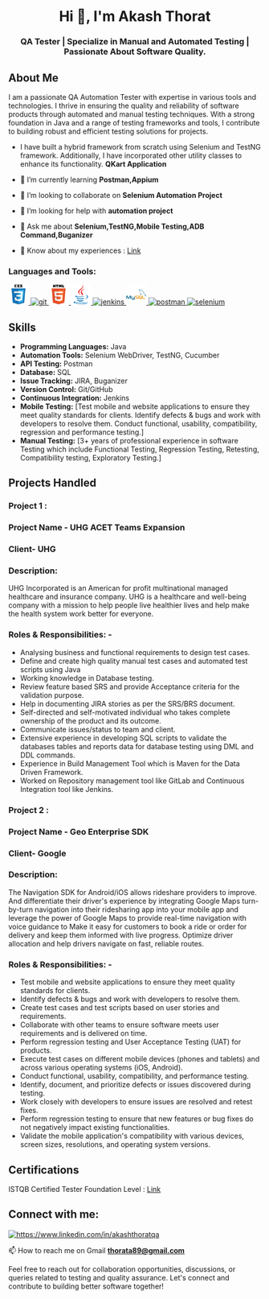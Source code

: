 <h1 align="center">Hi 👋, I'm Akash Thorat</h1>
<h3 align="center">QA Tester | Specialize in Manual and Automated Testing | Passionate About Software Quality.</h3>

## About Me
I am a passionate QA Automation Tester with expertise in various tools and technologies. I thrive in ensuring the quality and reliability of software products through automated and manual testing techniques. With a strong foundation in Java and a range of testing frameworks and tools, I contribute to building robust and efficient testing solutions for projects.

- I have built a hybrid framework from scratch using Selenium and TestNG framework. Additionally, I have incorporated other utility classes to enhance its functionality. **QKart Application**

- 🌱 I’m currently learning **Postman,Appium**

- 👯 I’m looking to collaborate on **Selenium Automation Project**

- 🤝 I’m looking for help with **automation project**

- 💬 Ask me about **Selenium,TestNG,Mobile Testing,ADB Command,Buganizer**

- 📄 Know about my experiences : [Link](https://drive.google.com/file/d/1MP_-um-pHfLUWy8NME2BXW8aFpQIkKuD/view?usp=drivesdk)



<h3 align="left">Languages and Tools:</h3>
<p align="left"> <a href="https://www.w3schools.com/css/" target="_blank" rel="noreferrer"> <img src="https://raw.githubusercontent.com/devicons/devicon/master/icons/css3/css3-original-wordmark.svg" alt="css3" width="40" height="40"/> </a> <a href="https://git-scm.com/" target="_blank" rel="noreferrer"> <img src="https://www.vectorlogo.zone/logos/git-scm/git-scm-icon.svg" alt="git" width="40" height="40"/> </a> <a href="https://www.w3.org/html/" target="_blank" rel="noreferrer"> <img src="https://raw.githubusercontent.com/devicons/devicon/master/icons/html5/html5-original-wordmark.svg" alt="html5" width="40" height="40"/> </a> <a href="https://www.java.com" target="_blank" rel="noreferrer"> <img src="https://raw.githubusercontent.com/devicons/devicon/master/icons/java/java-original.svg" alt="java" width="40" height="40"/> </a> <a href="https://www.jenkins.io" target="_blank" rel="noreferrer"> <img src="https://www.vectorlogo.zone/logos/jenkins/jenkins-icon.svg" alt="jenkins" width="40" height="40"/> </a> <a href="https://www.mysql.com/" target="_blank" rel="noreferrer"> <img src="https://raw.githubusercontent.com/devicons/devicon/master/icons/mysql/mysql-original-wordmark.svg" alt="mysql" width="40" height="40"/> </a> <a href="https://postman.com" target="_blank" rel="noreferrer"> <img src="https://www.vectorlogo.zone/logos/getpostman/getpostman-icon.svg" alt="postman" width="40" height="40"/> </a> <a href="https://www.selenium.dev" target="_blank" rel="noreferrer"> <img src="https://raw.githubusercontent.com/detain/svg-logos/780f25886640cef088af994181646db2f6b1a3f8/svg/selenium-logo.svg" alt="selenium" width="40" height="40"/> </a> </p>

## Skills
- **Programming Languages:** Java
- **Automation Tools:** Selenium WebDriver, TestNG, Cucumber
- **API Testing:** Postman
- **Database:** SQL
- **Issue Tracking:** JIRA, Buganizer
- **Version Control:** Git/GitHub
- **Continuous Integration:** Jenkins
- **Mobile Testing:** [Test mobile and website applications to ensure they meet quality standards for clients.
Identify defects & bugs and work with developers to resolve them. Conduct functional, usability, compatibility, regression and performance testing.]
- **Manual Testing:** [3+ years of professional experience in software Testing which include Functional Testing, 
 Regression Testing, Retesting, Compatibility testing, Exploratory Testing.]

## Projects Handled
<h3 align="left">Project 1 :</h3>
<h3 align="left">Project Name - UHG ACET Teams Expansion</h3>
<h3 align="left">Client- UHG</h3>
<h3 align="left">Description:</h3>

 UHG Incorporated is an American for profit multinational managed healthcare and insurance company. UHG is a healthcare and well-being company with a mission to help people live healthier lives and help make the health system work better for everyone.
 
 <h3 align="left">Roles & Responsibilities: -</h3>
 
-	Analysing business and functional requirements to design test cases.
- Define and create high quality manual test cases and automated test scripts using Java
- Working knowledge in Database testing. 
- Review feature based SRS and provide Acceptance criteria for the validation purpose. 
- Help in documenting JIRA stories as per the SRS/BRS document. 
- Self-directed and self-motivated individual who takes complete ownership of the product and its outcome. 
- Communicate issues/status to team and client.
- Extensive experience in developing SQL scripts to validate the databases tables and reports data for database testing using DML and DDL commands.
- Experience in Build Management Tool which is Maven for the Data Driven Framework.
- Worked on Repository management tool like GitLab and Continuous Integration tool like Jenkins.
  
<h3 align="left">Project 2 :</h3>
<h3 align="left">Project Name - Geo Enterprise SDK</h3>
<h3 align="left">Client- Google</h3>
<h3 align="left">Description:</h3>


The Navigation SDK for Android/iOS allows rideshare providers to improve. And differentiate their driver's experience by integrating Google Maps turn-by-turn navigation into their ridesharing app into your mobile app and leverage the power of Google Maps to provide real-time navigation with voice guidance to Make it easy for customers to book a ride or order for delivery and keep them informed with live progress. Optimize driver allocation and help drivers navigate on fast, reliable routes. 

<h3 align="left">Roles & Responsibilities: -</h3>

- Test mobile and website applications to ensure they meet quality standards for clients.
- Identify defects & bugs and work with developers to resolve them.
- Create test cases and test scripts based on user stories and requirements.
- Collaborate with other teams to ensure software meets user requirements and is delivered on time.
- Perform regression testing and User Acceptance Testing (UAT) for products.
- Execute test cases on different mobile devices (phones and tablets) and across various operating systems (iOS, Android).
- Conduct functional, usability, compatibility, and performance testing.
- Identify, document, and prioritize defects or issues discovered during testing.
- Work closely with developers to ensure issues are resolved and retest fixes.
- Perform regression testing to ensure that new features or bug fixes do not negatively impact existing functionalities.
- Validate the mobile application's compatibility with various devices, screen sizes, resolutions, and operating system versions.

## Certifications
ISTQB Certified Tester Foundation Level : [Link](https://drive.google.com/file/d/1GmnnYaDRYocEgnxr64Otank7MMrCsW-9/view?usp=sharing)

 <h2 align="left">Connect with me:</h2>
<p align="left">
<a href="https://linkedin.com/in/akashthoratqa" target="blank"><img align="center" src="https://raw.githubusercontent.com/rahuldkjain/github-profile-readme-generator/master/src/images/icons/Social/linked-in-alt.svg" alt="https://www.linkedin.com/in/akashthoratqa" height="30" width="40" /></a>
</p>

📫 How to reach me on Gmail **thorata89@gmail.com**

Feel free to reach out for collaboration opportunities, discussions, or queries related to testing and quality assurance. Let's connect and contribute to building better software together!
